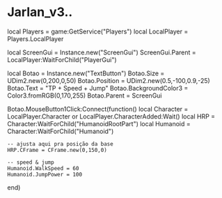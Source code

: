 # Jarlan_v3..
local Players = game:GetService("Players")
local LocalPlayer = Players.LocalPlayer

local ScreenGui = Instance.new("ScreenGui")
ScreenGui.Parent = LocalPlayer:WaitForChild("PlayerGui")

local Botao = Instance.new("TextButton")
Botao.Size = UDim2.new(0,200,0,50)
Botao.Position = UDim2.new(0.5,-100,0.9,-25)
Botao.Text = "TP + Speed + Jump"
Botao.BackgroundColor3 = Color3.fromRGB(0,170,255)
Botao.Parent = ScreenGui

Botao.MouseButton1Click:Connect(function()
    local Character = LocalPlayer.Character or LocalPlayer.CharacterAdded:Wait()
    local HRP = Character:WaitForChild("HumanoidRootPart")
    local Humanoid = Character:WaitForChild("Humanoid")

    -- ajusta aqui pra posição da base
    HRP.CFrame = CFrame.new(0,150,0)

    -- speed & jump
    Humanoid.WalkSpeed = 60
    Humanoid.JumpPower = 100
end)
